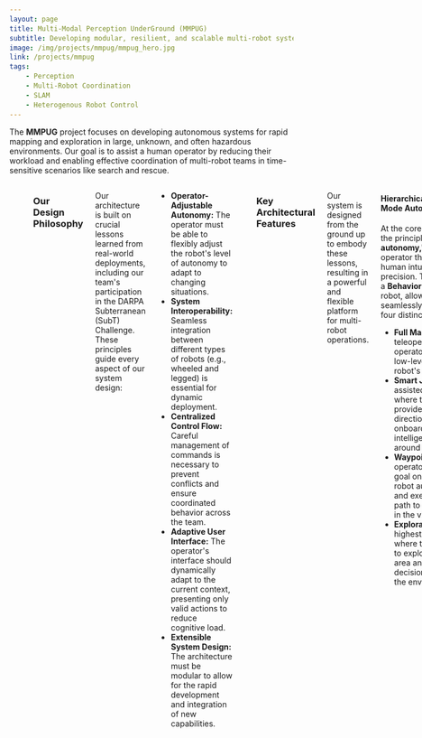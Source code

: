 ```yaml
---
layout: page
title: Multi-Modal Perception UnderGround (MMPUG)
subtitle: Developing modular, resilient, and scalable multi-robot systems for real-world field applications
image: /img/projects/mmpug/mmpug_hero.jpg
link: /projects/mmpug
tags: 
    - Perception
    - Multi-Robot Coordination
    - SLAM
    - Heterogenous Robot Control
---
```


<div class="content">
  <p>The <strong>MMPUG</strong> project focuses on developing autonomous systems for rapid mapping and exploration in large, unknown, and often hazardous environments. Our goal is to assist a human operator by reducing their workload and enabling effective coordination of multi-robot teams in time-sensitive scenarios like search and rescue.</p>
</div>

<div class="columns is-centered">
    <div class="column is-three-fifths">
        <figure class="image">
            <img src="{{ page.image }}" alt="MMPUG Robot Fleet">
             <figcaption class="has-text-centered is-size-7"><em>MMPUG Robot Fleet</em></figcaption>
        </figure>
        
    </div>
</div>


<hr>

### Our Design Philosophy
Our architecture is built on crucial lessons learned from real-world deployments, including our team's participation in the DARPA Subterranean (SubT) Challenge. These principles guide every aspect of our system design:
* **Operator-Adjustable Autonomy:** The operator must be able to flexibly adjust the robot's level of autonomy to adapt to changing situations.
* **System Interoperability:** Seamless integration between different types of robots (e.g., wheeled and legged) is essential for dynamic deployment.
* **Centralized Control Flow:** Careful management of commands is necessary to prevent conflicts and ensure coordinated behavior across the team.
* **Adaptive User Interface:** The operator's interface should dynamically adapt to the current context, presenting only valid actions to reduce cognitive load.
* **Extensible System Design:** The architecture must be modular to allow for the rapid development and integration of new capabilities.

<hr>

### Key Architectural Features

Our system is designed from the ground up to embody these lessons, resulting in a powerful and flexible platform for multi-robot operations.

<div class="block">
<div class="columns is-vcentered">
  <div class="column is-6">
    <div class="content">
      <h4>Hierarchical Control & Sliding-Mode Autonomy</h4>
      <p>At the core of our system is the principle of <strong>"sliding-mode autonomy,"</strong> giving the operator the flexibility to blend human intuition with machine precision. This is managed by a <strong>Behavior Tree</strong> on each robot, allowing the operator to seamlessly switch between four distinct levels of control:</p>
      <ul>
        <li><b>Full Manual:</b> Direct teleoperation where the operator has complete, low-level control over the robot's movements.</li>
        <li><b>Smart Joystick:</b> An assisted driving mode where the operator provides a general direction, and the robot's onboard planner intelligently navigates around obstacles.</li>
        <li><b>Waypoint Mode:</b> The operator assigns a specific goal on the map, and the robot autonomously plans and executes the entire path to get there, as shown in the video.</li>
        <li><b>Exploration Mode:</b> The highest level of autonomy, where the robot is tasked to explore an unknown area and makes its own decisions to efficiently map the environment.</li>
      </ul>
    </div>
  </div>
  <div class="column is-6">
    {% include youtube.html video="mvTMi0uOae4" %}
    <p class="has-text-centered is-size-7"><em>A high-speed UGV navigating a complex corridor and obstacle course using Waypoint mode.</em></p>
  </div>
</div>
</div>

<div class="block">
<div class="columns is-vcentered is-flex-direction-row-reverse">
    <div class="column is-6">
        <div class="content">
            <h4>Advanced SLAM for Challenging Environments</h4>
            <p>Standard mapping algorithms often fail in visually repetitive or sparse environments. We have developed custom <strong>SLAM (Simultaneous Localization and Mapping)</strong> capabilities designed to be robust in difficult scenarios, such as long, feature-poor hallways and large, multi-floor structures. Our system maintains accurate localization and creates consistent, globally-aligned maps where other methods would accumulate significant drift.</p>
        </div>
    </div>
    <div class="column is-6">
        {% include youtube.html video="IhcWP8s4mYU" %}
        <p class="has-text-centered is-size-7"><em>Demonstration of our robust SLAM performance in a long, feature-poor corridor.</em></p>
    </div>
</div>
</div>

<div class="block">
<div class="columns is-vcentered">
  <div class="column is-6">
    <div class="content">
      <h4>Coordinated Behaviors: Dynamic Convoy Formation</h4>
      <p>The modular design simplifies the development of complex multi-agent behaviors. In <strong>convoy mode</strong>, an operator controls only the lead vehicle. Follower robots use a dedicated 'convoy coordinator' module to autonomously maintain formation. Our system is designed for flexibility, allowing new robots to be seamlessly added to the convoy on the fly, without interrupting the mission.</p>
    </div>
  </div>
  <div class="column is-6">
    {% include youtube.html video="g0br5gaPTPM" %}
    <p class="has-text-centered is-size-7"><em>Robots forming up and maintaining a convoy, with new members joining dynamically.</em></p>
  </div>
</div>
</div>

<div class="block">
<div class="columns is-vcentered is-flex-direction-row-reverse">
  <div class="column is-6">
    <div class="content">
        <h4>Coordinated Behaviors: Communication-Aware Peel-Off</h4>
        <p>Operating in communication-degraded environments is a major challenge. Our convoy can perform a strategic <strong>"peel-off"</strong> maneuver, where trailing robots are commanded to autonomously stop and act as static communication relays. This intelligently extends the network range, ensuring the lead robots stay connected to the base station as they push deeper into an unknown area.</p>
    </div>
  </div>
  <div class="column is-6">
    {% include youtube.html video="KurYCLacvtk" %}
    <p class="has-text-centered is-size-7"><em>A follower robot peeling off from the convoy to become a comms relay.</em></p>
  </div>
</div>
</div>

<hr>

### Advanced Vertical Mobility & Staircase Navigation

Navigating between floors is a critical capability for exploring complex urban and subterranean structures. Our system features a comprehensive suite of tools for detecting and traversing staircases using a heterogeneous team.

<div class="block">
<div class="columns is-vcentered">
  <div class="column is-6">
    <div class="content">
        <h4>Long-Range Traversal</h4>
        <p>Our legged Spot robot is capable of autonomously navigating long and challenging staircases, including multiple flights in a single traversal, enabling rapid access to upper and lower floors.</p>
    </div>
  </div>
  <div class="column is-6">
    {% include youtube.html video="oiZEK4yqoMY" %}
    <p class="has-text-centered is-size-7"><em>Spot traversing multiple continuous flights of stairs while mapping and estimating the staircases.</em></p>
  </div>
</div>
</div>

<div class="block">
<div class="columns is-vcentered is-flex-direction-row-reverse">
  <div class="column is-6">
    <div class="content">
        <h4>Heterogeneous Map Merging & Tasking</h4>
        <p>Our system enables true robot collaboration. A high-speed wheeled robot can first discover and map a staircase on the ground floor. This staircase location is then automatically shared across the network, allowing a legged Spot robot to be tasked with autonomously navigating to that precise location to begin exploration of the next level.</p>
    </div>
  </div>
  <div class="column is-6">
    {% include youtube.html video="JmwQB2QTSmQ" %}
    <p class="has-text-centered is-size-7"><em>A wheeled robot detects a staircase, and a Spot robot uses this shared data to navigate to it.</em></p>
  </div>
</div>
</div>

<div class="block">
<div class="columns is-vcentered">
  <div class="column is-6">
    <div class="content">
        <h4>Single-Command Multi-Floor Exploration</h4>
        <p>The ultimate goal is to reduce operator workload. With our system, an operator can issue a single high-level command to get to a specific floor. The robot then autonomously plans based on all the detected staircases and traverses them without further human intervention.</p>
    </div>
  </div>
  <div class="column is-6">
    {% include youtube.html video="uW5ALUqfOZs" %}
    <p class="has-text-centered is-size-7"><em>A Spot robot autonomously navigating a multi-floor building from a single operator command.</em></p>
  </div>
</div>
</div>

<hr> 

<div class="block">
  <div class="content">
      <h4>Adaptive Operator Interface</h4>
      <p>To minimize operator cognitive load, our interface is split into two main displays: an <strong>RViz window</strong> for 3D situational awareness (maps, camera feeds) and a custom <strong>touch-enabled GUI</strong> for robot commanding and feedback. The GUI is adaptive; based on feedback from the robot's behavior tree, it dynamically updates to present only valid actions to the operator. For example, the 'Start Convoy' action only becomes available when multiple robots are selected, preventing errors and simplifying control.</p>
      <div class="columns is-centered">
          <div class="column is-three-fifths">
              <figure class="image">
                  <img src="/img/projects/mmpug/operator_interface.jpg" alt="MMPUG Operator Interface">
                   <figcaption class="has-text-centered is-size-7"><em>The dual-screen operator setup with RViz for situational awareness and a touch GUI for control.</em></figcaption>
              </figure>
          </div>
      </div>
  </div>
</div>